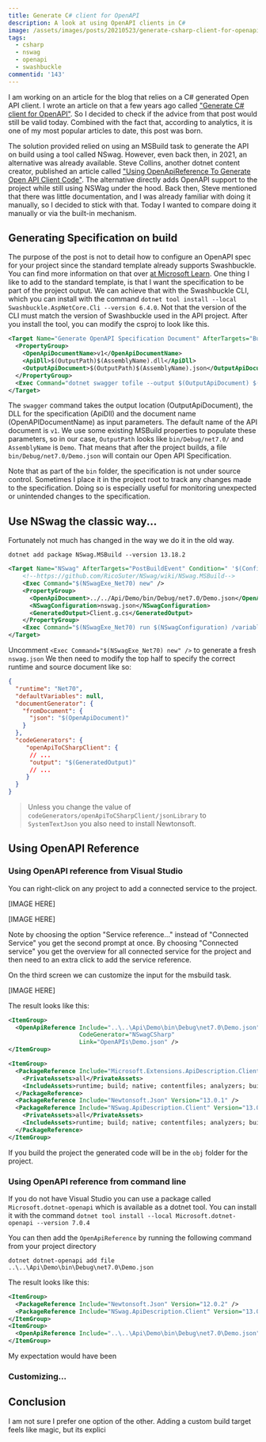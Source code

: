 ```yaml
---
title: Generate C# client for OpenAPI
description: A look at using OpenAPI clients in C#
image: /assets/images/posts/20210523/generate-csharp-client-for-openapi/cover_image.png
tags:
  - csharp
  - nswag
  - openapi
  - swashbuckle
commentid: '143'
---
```

I am working on an article for the blog that relies on a C# generated Open API client. I wrote an article on that a few years ago called ["Generate C# client for OpenAPI"](https://kaylumah.nl/2021/05/23/generate-csharp-client-for-openapi.html). So I decided to check if the advice from that post would still be valid today. Combined with the fact that, according to analytics, it is one of my most popular articles to date, this post was born. 

The solution provided relied on using an MSBuild task to generate the API on build using a tool called NSwag. However, even back then, in 2021, an alternative was already available. Steve Collins, another dotnet content creator, published an article called ["Using OpenApiReference To Generate Open API Client Code"](https://stevetalkscode.co.uk/openapireference-commands). The alternative directly adds OpenAPI support to the project while still using NSWag under the hood. Back then, Steve mentioned that there was little documentation, and I was already familiar with doing it manually, so I decided to stick with that. Today I wanted to compare doing it manually or via the built-in mechanism.

## Generating Specification on build

The purpose of the post is not to detail how to configure an OpenAPI spec for your project since the standard template already supports Swashbuckle. You can find more information on that over [at Microsoft Learn](https://learn.microsoft.com/en-us/aspnet/core/tutorials/getting-started-with-swashbuckle?view=aspnetcore-7.0&tabs=visual-studio). One thing I like to add to the standard template, is that I want the specification to be part of the project output. We can achieve that with the Swashbuckle CLI, which you can install with the command `dotnet tool install --local Swashbuckle.AspNetCore.Cli --version 6.4.0`. Not that the version of the CLI must match the version of Swashbuckle used in the API project. After you install the tool, you can modify the csproj to look like this.

```xml
<Target Name="Generate OpenAPI Specification Document" AfterTargets="Build">
  <PropertyGroup>
    <OpenApiDocumentName>v1</OpenApiDocumentName>
    <ApiDll>$(OutputPath)$(AssemblyName).dll</ApiDll>
    <OutputApiDocument>$(OutputPath)$(AssemblyName).json</OutputApiDocument>
  </PropertyGroup>
  <Exec Command="dotnet swagger tofile --output $(OutputApiDocument) $(ApiDll) $(OpenApiDocumentName)" ContinueOnError="true" />
</Target>
```

The `swagger` command takes the output location (OutputApiDocument), the DLL for the specification (ApiDll) and the document name (OpenAPIDocumentName) as input parameters. The default name of the API document is `v1`. We use some existing MSBuild properties to populate these parameters, so in our case, `OutputPath` looks like `bin/Debug/net7.0/` and `AssemblyName` is `Demo`. That means that after the project builds, a file `bin/Debug/net7.0/Demo.json` will contain our Open API Specification.

Note that as part of the `bin` folder, the specification is not under source control. Sometimes I place it in the project root to track any changes made to the specification. Doing so is especially useful for monitoring unexpected or unintended changes to the specification.

## Use NSwag the classic way...

Fortunately not much has changed in the way we do it in the old way.

```
dotnet add package NSwag.MSBuild --version 13.18.2
```

```xml
<Target Name="NSwag" AfterTargets="PostBuildEvent" Condition=" '$(Configuration)' == 'Debug' ">
    <!--https://github.com/RicoSuter/NSwag/wiki/NSwag.MSBuild-->
    <Exec Command="$(NSwagExe_Net70) new" />
    <PropertyGroup>
      <OpenApiDocument>../../Api/Demo/bin/Debug/net7.0/Demo.json</OpenApiDocument>
      <NSwagConfiguration>nswag.json</NSwagConfiguration>
      <GeneratedOutput>Client.g.cs</GeneratedOutput>
    </PropertyGroup>
    <Exec Command="$(NSwagExe_Net70) run $(NSwagConfiguration) /variables:OpenApiDocument=$(OpenApiDocument),GeneratedOutput=$(GeneratedOutput)" />
</Target>
```


Uncomment `<Exec Command="$(NSwagExe_Net70) new" />` to generate a fresh `nswag.json`
We then need to modify the top half to specify the correct runtime and source document like so:

```json
{
  "runtime": "Net70",
  "defaultVariables": null,
  "documentGenerator": {
    "fromDocument": {
      "json": "$(OpenApiDocument)"
    }
  },
  "codeGenerators": {
     "openApiToCSharpClient": { 
      // ...
      "output": "$(GeneratedOutput)"
      // ...
     }
  }
}
```

> Unless you change the value of `codeGenerators/openApiToCSharpClient/jsonLibrary` to `SystemTextJson` you also need to install Newtonsoft.

## Using OpenAPI Reference

### Using OpenAPI reference from Visual Studio

You can right-click on any project to add a connected service to the project. 

[IMAGE HERE]

[IMAGE HERE]

Note by choosing the option "Service reference..." instead of "Connected Service" you get the second prompt at once. By choosing "Connected service" you get the overview for all connected service for the project and then need to an extra click to add the service reference.

On the third screen we can customize the input for the msbuild task. 

[IMAGE HERE]

The result looks like this:

```xml
<ItemGroup>
  <OpenApiReference Include="..\..\Api\Demo\bin\Debug\net7.0\Demo.json" 
                    CodeGenerator="NSwagCSharp"
                    Link="OpenAPIs\Demo.json" />
</ItemGroup>

<ItemGroup>
  <PackageReference Include="Microsoft.Extensions.ApiDescription.Client" Version="3.0.0">
    <PrivateAssets>all</PrivateAssets>
    <IncludeAssets>runtime; build; native; contentfiles; analyzers; buildtransitive</IncludeAssets>
  </PackageReference>
  <PackageReference Include="Newtonsoft.Json" Version="13.0.1" />
  <PackageReference Include="NSwag.ApiDescription.Client" Version="13.0.5">
    <PrivateAssets>all</PrivateAssets>
    <IncludeAssets>runtime; build; native; contentfiles; analyzers; buildtransitive</IncludeAssets>
  </PackageReference>
</ItemGroup>
```

If you build the project the generated code will be in the `obj` folder for the project.

### Using OpenAPI reference from command line

If you do not have Visual Studio you can use a package called `Microsoft.dotnet-openapi` which is available as a dotnet tool.
You can install it with the command `dotnet tool install --local Microsoft.dotnet-openapi --version 7.0.4`

You can then add the `OpenApiReference` by running the following command from your project directory

```shell
dotnet dotnet-openapi add file ..\..\Api\Demo\bin\Debug\net7.0\Demo.json
```

The result looks like this:

```xml
<ItemGroup>
  <PackageReference Include="Newtonsoft.Json" Version="12.0.2" />
  <PackageReference Include="NSwag.ApiDescription.Client" Version="13.0.5" />
</ItemGroup>
<ItemGroup>
  <OpenApiReference Include="..\..\Api\Demo\bin\Debug\net7.0\Demo.json" />
</ItemGroup>
```

My expectation would have been


### Customizing...

## Conclusion

I am not sure I prefer one option of the other. Adding a custom build target feels like magic, but its explici